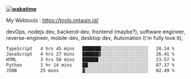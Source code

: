 **[![wakatime](https://wakatime.com/badge/user/87646243-158a-4241-a3cb-668e1fa2dbb8.svg)](https://wakatime.com/@87646243-158a-4241-a3cb-668e1fa2dbb8?style=plastic)**


My Webtools : https://tools.imtaqin.id/


devOps, nodejs dev, backend-dev, frontend (maybe?), software engineer, reverse-engineer, mobile-dev, desktop dev, Automation (i'm fully love it), 

<!--START_SECTION:waka-->

```txt
TypeScript   4 hrs 45 mins   ███████░░░░░░░░░░░░░░░░░░   28.14 %
JavaScript   4 hrs 27 mins   ██████▓░░░░░░░░░░░░░░░░░░   26.41 %
HTML         3 hrs 58 mins   ██████░░░░░░░░░░░░░░░░░░░   23.57 %
Python       1 hr 14 mins    ██░░░░░░░░░░░░░░░░░░░░░░░   07.37 %
JSON         25 mins         ▓░░░░░░░░░░░░░░░░░░░░░░░░   02.49 %
```

<!--END_SECTION:waka-->
